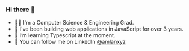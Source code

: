 ### Hi there 👋

- 👨‍💻 I'm a Computer Science & Engineering Grad.
- 🚀 I've been building web applications in JavaScript for over 3 years.
- 📘 I’m learning Typescript at the moment.
- 📍 You can follow me on LinkedIn [@amlanxyz](https://www.linkedin.com/in/amlanxyz/)


